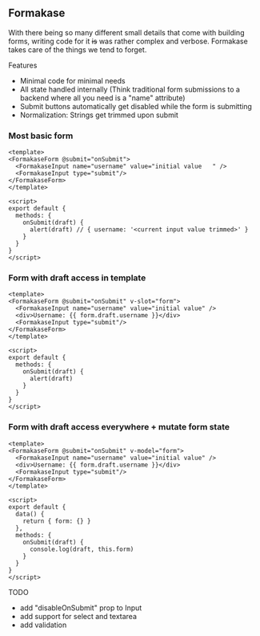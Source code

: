 ## Formakase

With there being so many different small details that come with building forms, writing code for it <strike>is</strike> was rather complex and verbose. Formakase takes care of the things we tend to forget.

Features
- Minimal code for minimal needs
- All state handled internally (Think traditional form submissions to a backend where all you need is a "name" attribute)
- Submit buttons automatically get disabled while the form is submitting
- Normalization: Strings get trimmed upon submit

### Most basic form

```vue
<template>
<FormakaseForm @submit="onSubmit">
  <FormakaseInput name="username" value="initial value   " />
  <FormakaseInput type="submit"/>
</FormakaseForm>
</template>

<script>
export default {
  methods: {
    onSubmit(draft) {
      alert(draft) // { username: '<current input value trimmed>' }
    }
  }
}
</script>
```

### Form with draft access in template

```vue
<template>
<FormakaseForm @submit="onSubmit" v-slot="form">
  <FormakaseInput name="username" value="initial value" />
  <div>Username: {{ form.draft.username }}</div>
  <FormakaseInput type="submit"/>
</FormakaseForm>
</template>

<script>
export default {
  methods: {
    onSubmit(draft) {
      alert(draft)
    }
  }
}
</script>
```

### Form with draft access everywhere + mutate form state

```vue
<template>
<FormakaseForm @submit="onSubmit" v-model="form">
  <FormakaseInput name="username" value="initial value" />
  <div>Username: {{ form.draft.username }}</div>
  <FormakaseInput type="submit"/>
</FormakaseForm>
</template>

<script>
export default {
  data() {
    return { form: {} }
  },
  methods: {
    onSubmit(draft) {
      console.log(draft, this.form)
    }
  }
}
</script>
```

TODO
- add "disableOnSubmit" prop to Input
- add support for select and textarea
- add validation